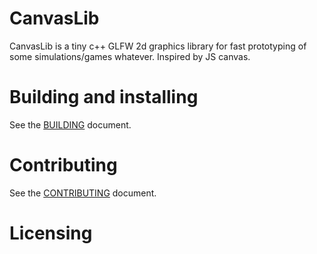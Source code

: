 # CanvasLib

CanvasLib is a tiny c++ GLFW 2d graphics library for fast prototyping of some simulations/games whatever. Inspired by JS canvas.

# Building and installing

See the [BUILDING](BUILDING.md) document.

# Contributing

See the [CONTRIBUTING](CONTRIBUTING.md) document.

# Licensing

<!--
Please go to https://choosealicense.com/licenses/ and choose a license that
fits your needs. The recommended license for a project of this type is the
Boost Software License 1.0.
-->
